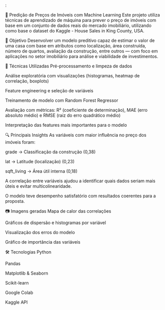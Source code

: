 :

🏡 Predição de Preços de Imóveis com Machine Learning
Este projeto utiliza técnicas de aprendizado de máquina para prever o preço de imóveis com base em um conjunto de dados reais do mercado imobiliário, utilizando como base o dataset do Kaggle - House Sales in King County, USA.

📌 Objetivo
Desenvolver um modelo preditivo capaz de estimar o valor de uma casa com base em atributos como localização, área construída, número de quartos, avaliação da construção, entre outros — com foco em aplicações no setor imobiliário para análise e viabilidade de investimentos.

🧠 Técnicas Utilizadas
Pré-processamento e limpeza de dados

Análise exploratória com visualizações (histogramas, heatmap de correlação, boxplots)

Feature engineering e seleção de variáveis

Treinamento de modelo com Random Forest Regressor

Avaliação com métricas: R² (coeficiente de determinação), MAE (erro absoluto médio) e RMSE (raiz do erro quadrático médio)

Interpretação das features mais importantes para o modelo

🔍 Principais Insights
As variáveis com maior influência no preço dos imóveis foram:

grade → Classificação da construção (0,38)

lat → Latitude (localização) (0,23)

sqft_living → Área útil interna (0,18)

A correlação entre variáveis ajudou a identificar quais dados seriam mais úteis e evitar multicolinearidade.

O modelo teve desempenho satisfatório com resultados coerentes para a proposta.

📷 Imagens geradas
Mapa de calor das correlações

Gráficos de dispersão e histogramas por variável

Visualização dos erros do modelo

Gráfico de importância das variáveis

🛠️ Tecnologias
Python

Pandas

Matplotlib & Seaborn

Scikit-learn

Google Colab

Kaggle API

